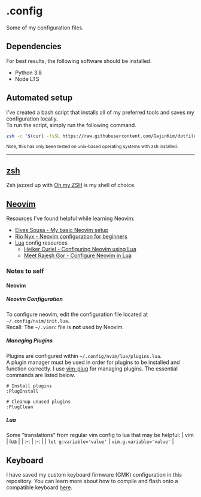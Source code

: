 # .config
Some of my configuration files.

## Dependencies
For best results, the following software should be installed.
- Python 3.8 <!-- for cfn lint -->
- Node LTS <!-- for various npm packages -->


## Automated setup
I've created a bash script that installs all of my preferred tools and saves my configuration locally. \
To run the script, simply run the following command.
```bash
zsh -c "$(curl -fsSL https://raw.githubusercontent.com/GajinKim/dotfiles/main/setup.sh)" && source ~/.zshrc
```

<small>Note, this has only been tested on unix-based operating systems with zsh installed.</small>

---

## [zsh](https://www.zsh.org/)
Zsh jazzed up with [Oh my ZSH](https://ohmyz.sh/) is my shell of choice.

## [Neovim](https://neovim.io)

Resources I've found helpful while learning Neovim:
- [Elves Sousa - My basic Neovim setup](https://dev.to/elvessousa/my-basic-neovim-setup-253l)
- [Rio Nyx - Neovim configuration for beginners](https://medium.com/geekculture/neovim-configuration-for-beginners-b2116dbbde84)
- [Lua](https://www.lua.org/) config resources
  - [Heiker Curiel - Configuring Neovim using Lua](https://vonheikemen.github.io/devlog/tools/configuring-neovim-using-lua/)
  - [Meet Rajesh Gor - Configure Neovim in Lua
](https://dev.to/mr_destructive/configure-neovim-in-lua-4can)

### Notes to self
#### Neovim
##### Neovim Configuration
To configure neovim, edit the configuration file located at `~/.config/nvim/init.lua`. \
Recall: The `~/.vimrc` file is **not** used by Neovim.

##### Managing Plugins
Plugins are configured within `~/.config/nvim/lua/plugins.lua`. \
A plugin manager must be used in order for plugins to be installed and function correctly. I use [vim-plug](https://github.com/junegunn/vim-plug) for managing plugins. The essential commands are listed below.

```vim
# Install plugins
:PlugInstall

# Cleanup unused plugins
:PlugClean
```

##### Lua
Some "translations" from regular vim config to lua that may be helpful:
| vim | lua |
| :-: | :-: |
| `let g:variable='value'` | `vim.g.variable='value'` |


## Keyboard
I have saved my custom keyboard firmware (GMK) configuration in this repository. You can learn more about how to compile and flash onto a compatible keyboard [here](https://docs.qmk.fm/#/newbs).
